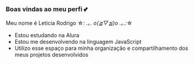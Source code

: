 ### Boas vindas ao meu perfi 💕

Meu nome é Leticia Rodrigo ☆*: .｡. o(≧▽≦)o .｡.:*☆ 

- Estou estudando na Alura
- Estou me desenvolvendo na linguagem JavaScript
- Utilizo esse espaço para minha organização e compartilhamento dos meus projetos desenvolvidos
